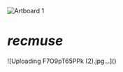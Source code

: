 ![Artboard 1](https://github.com/RecontresMusic/recmus/assets/110759159/a42ed637-e904-4885-a3df-c4ddb0183f79)
<h1 style="font-weight: bold;font-size: 30px;font-style: italic;">recmuse</h1>
![Uploading F7O9pT65PPk (2).jpg…]()
